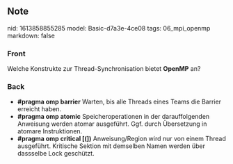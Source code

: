 ## Note
nid: 1613858855285
model: Basic-d7a3e-4ce08
tags: 06_mpi_openmp
markdown: false

### Front
Welche Konstrukte zur Thread-Synchronisation bietet <b>OpenMP</b> an?

### Back
<div>
<div><ul>
<li><strong>#pragma omp barrier</strong> Warten, bis alle Threads eines Teams die Barrier erreicht haben.</li>
<li><strong>#pragma omp atomic</strong> Speicheroperationen in der darauffolgenden Anweisung werden atomar ausgeführt. Ggf. durch Übersetzung in atomare Instruktionen.</li>
<li><strong>#pragma omp critical [(<name>])</strong>
 Anweisung/Region wird nur von einem Thread ausgeführt. Kritische 
Sektion mit demselben Namen werden über dassselbe Lock geschützt.</li>
</ul>
</div></div>
